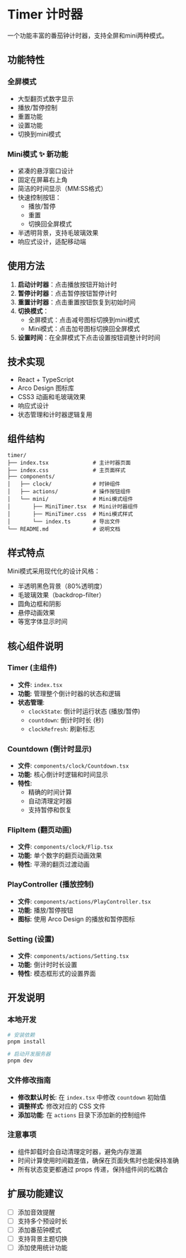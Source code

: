 # Timer 计时器

一个功能丰富的番茄钟计时器，支持全屏和mini两种模式。

## 功能特性

### 全屏模式
- 大型翻页式数字显示
- 播放/暂停控制
- 重置功能
- 设置功能
- 切换到mini模式

### Mini模式 ✨ 新功能
- 紧凑的悬浮窗口设计
- 固定在屏幕右上角
- 简洁的时间显示（MM:SS格式）
- 快速控制按钮：
  - 播放/暂停
  - 重置
  - 切换回全屏模式
- 半透明背景，支持毛玻璃效果
- 响应式设计，适配移动端

## 使用方法

1. **启动计时器**：点击播放按钮开始计时
2. **暂停计时器**：点击暂停按钮暂停计时
3. **重置计时器**：点击重置按钮恢复到初始时间
4. **切换模式**：
   - 全屏模式：点击减号图标切换到mini模式
   - Mini模式：点击加号图标切换回全屏模式
5. **设置时间**：在全屏模式下点击设置按钮调整计时时间

## 技术实现

- React + TypeScript
- Arco Design 图标库
- CSS3 动画和毛玻璃效果
- 响应式设计
- 状态管理和计时器逻辑复用

## 组件结构

```
timer/
├── index.tsx              # 主计时器页面
├── index.css              # 主页面样式
├── components/
│   ├── clock/             # 时钟组件
│   ├── actions/           # 操作按钮组件
│   └── mini/              # Mini模式组件
│       ├── MiniTimer.tsx  # Mini计时器组件
│       ├── MiniTimer.css  # Mini模式样式
│       └── index.ts       # 导出文件
└── README.md              # 说明文档
```

## 样式特点

Mini模式采用现代化的设计风格：
- 半透明黑色背景（80%透明度）
- 毛玻璃效果（backdrop-filter）
- 圆角边框和阴影
- 悬停动画效果
- 等宽字体显示时间

## 核心组件说明

### Timer (主组件)
- **文件**: `index.tsx`
- **功能**: 管理整个倒计时器的状态和逻辑
- **状态管理**:
  - `clockState`: 倒计时运行状态 (播放/暂停)
  - `countdown`: 倒计时时长 (秒)
  - `clockRefresh`: 刷新标志

### Countdown (倒计时显示)
- **文件**: `components/clock/Countdown.tsx`
- **功能**: 核心倒计时逻辑和时间显示
- **特性**:
  - 精确的时间计算
  - 自动清理定时器
  - 支持暂停和恢复

### FlipItem (翻页动画)
- **文件**: `components/clock/Flip.tsx`
- **功能**: 单个数字的翻页动画效果
- **特性**: 平滑的翻页过渡动画

### PlayController (播放控制)
- **文件**: `components/actions/PlayController.tsx`
- **功能**: 播放/暂停按钮
- **图标**: 使用 Arco Design 的播放和暂停图标

### Setting (设置)
- **文件**: `components/actions/Setting.tsx`
- **功能**: 倒计时时长设置
- **特性**: 模态框形式的设置界面

## 开发说明

### 本地开发
```bash
# 安装依赖
pnpm install

# 启动开发服务器
pnpm dev
```

### 文件修改指南
- **修改默认时长**: 在 `index.tsx` 中修改 `countdown` 初始值
- **调整样式**: 修改对应的 CSS 文件
- **添加功能**: 在 `actions` 目录下添加新的控制组件

### 注意事项
- 组件卸载时会自动清理定时器，避免内存泄漏
- 时间计算使用时间戳差值，确保在页面失焦时也能保持准确
- 所有状态变更都通过 props 传递，保持组件间的松耦合

## 扩展功能建议

- [ ] 添加音效提醒
- [ ] 支持多个预设时长
- [ ] 添加番茄钟模式
- [ ] 支持背景主题切换
- [ ] 添加使用统计功能 